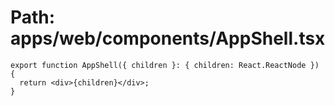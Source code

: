 # Path: apps/web/components/AppShell.tsx

```tsx
export function AppShell({ children }: { children: React.ReactNode }) {
  return <div>{children}</div>;
}
```
